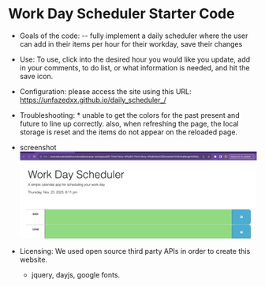 # Work Day Scheduler Starter Code

- Goals of the code: -- fully implement a daily scheduler where the user can add in their items per hour for their workday, save their changes

- Use: To use, click into the desired hour you would like you update, add in your comments, to do list, or what information is needed, and hit the save icon. 

- Configuration: please access the site using this URL: https://unfazedxx.github.io/daily_scheduler_/

- Troubleshooting: * unable to get the colors for the past present and future to line up correctly. also, when refreshing the page, the local storage is reset and the items do not appear on the reloaded page. 


- screenshot
![Screenshot of webpage](image.png)


- Licensing: We used open source third party APIs in order to create this website. 
    - jquery, dayjs, google fonts. 
